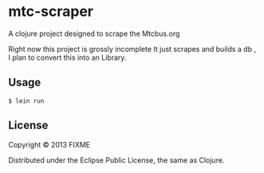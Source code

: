 # mtc-scraper

A clojure project designed to scrape the Mtcbus.org

Right now this project is grossly incomplete
It just scrapes and builds a db , I plan to convert this into an Library.

## Usage

`$ lein run`

## License

Copyright © 2013 FIXME

Distributed under the Eclipse Public License, the same as Clojure.

